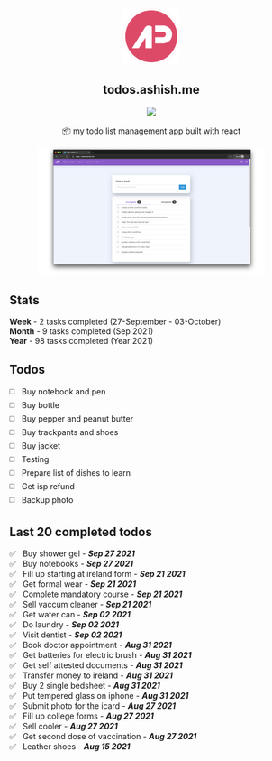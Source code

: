 <p align="center">
  <img src="https://raw.githubusercontent.com/ashishdotme/assets/master/logo.png" alt="drawing" width="100"/>
</p>

<h2 align="center">todos.ashish.me</h2>

<p align="center">
<a href="https://img.shields.io/github/last-commit/ashishdotme/todos.ashish.me?style=for-the-badge"><img src="https://img.shields.io/github/last-commit/ashishdotme/todos.ashish.me?style=for-the-badge"></a>
</p>

<p align="center">📦 my todo list management app built with react </p>

<div style='margin:0 auto;width:80%;'>
  <img src="./assets/todos.png" alt="drawing"/>
</div>

## Stats

<!-- week starts --><b>Week</b> - 2 tasks completed (27-September - 03-October)<br><!-- week ends -->
<!-- month starts --><b>Month</b> - 9 tasks completed (Sep 2021)<br><!-- month ends -->
<!-- year starts --><b>Year</b> - 98 tasks completed (Year 2021)<!-- year ends -->

## Todos

<!-- todos starts -->
◻️  &nbsp; Buy notebook and pen<br>◻️  &nbsp; Buy bottle<br>◻️  &nbsp; Buy pepper and peanut butter<br>◻️  &nbsp; Buy trackpants and shoes<br>◻️  &nbsp; Buy jacket<br>◻️  &nbsp; Testing<br>◻️  &nbsp; Prepare list of dishes to learn<br>◻️  &nbsp; Get isp refund<br>◻️  &nbsp; Backup photo
<!-- todos ends -->

## Last 20 completed todos

<!-- completed starts -->
✅  &nbsp; Buy shower gel - **_Sep 27 2021_**<br>✅  &nbsp; Buy notebooks - **_Sep 27 2021_**<br>✅  &nbsp; Fill up starting at ireland form - **_Sep 21 2021_**<br>✅  &nbsp; Get formal wear - **_Sep 21 2021_**<br>✅  &nbsp; Complete mandatory course - **_Sep 21 2021_**<br>✅  &nbsp; Sell vaccum cleaner - **_Sep 21 2021_**<br>✅  &nbsp; Get water can - **_Sep 02 2021_**<br>✅  &nbsp; Do laundry - **_Sep 02 2021_**<br>✅  &nbsp; Visit dentist - **_Sep 02 2021_**<br>✅  &nbsp; Book doctor appointment - **_Aug 31 2021_**<br>✅  &nbsp; Get batteries for electric brush - **_Aug 31 2021_**<br>✅  &nbsp; Get self attested documents - **_Aug 31 2021_**<br>✅  &nbsp; Transfer money to ireland - **_Aug 31 2021_**<br>✅  &nbsp; Buy 2 single bedsheet - **_Aug 31 2021_**<br>✅  &nbsp; Put tempered glass on iphone - **_Aug 31 2021_**<br>✅  &nbsp; Submit photo for the icard - **_Aug 27 2021_**<br>✅  &nbsp; Fill up college forms - **_Aug 27 2021_**<br>✅  &nbsp; Sell cooler - **_Aug 27 2021_**<br>✅  &nbsp; Get second dose of vaccination - **_Aug 27 2021_**<br>✅  &nbsp; Leather shoes - **_Aug 15 2021_**
<!-- completed ends -->
